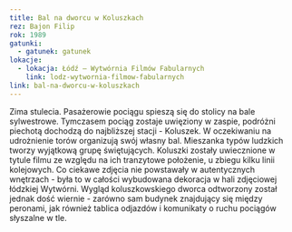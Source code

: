```yaml
---
title: Bal na dworcu w Koluszkach
rez: Bajon Filip
rok: 1989
gatunki: 
  - gatunek: gatunek
lokacje:
  - lokacja: Łódź – Wytwórnia Filmów Fabularnych
    link: lodz-wytwornia-filmow-fabularnych
link: bal-na-dworcu-w-koluszkach
---
```

Zima stulecia. Pasażerowie pociągu spieszą się do stolicy na bale sylwestrowe. Tymczasem pociąg zostaje uwięziony w zaspie, podróżni piechotą dochodzą do najbliższej stacji - Koluszek. W oczekiwaniu na udrożnienie torów organizują swój własny bal. Mieszanka typów ludzkich tworzy wyjątkową grupę świętujących. 
Koluszki zostały uwiecznione w tytule filmu ze względu na ich tranzytowe położenie, u zbiegu kilku linii kolejowych. Co ciekawe zdjęcia nie powstawały w autentycznych wnętrzach - była to w całości wybudowana dekoracja w hali zdjęciowej łódzkiej Wytwórni. Wygląd koluszkowskiego dworca odtworzony został jednak dość wiernie - zarówno sam budynek znajdujący się między peronami, jak również tablica odjazdów i komunikaty o ruchu pociągów słyszalne w tle.
